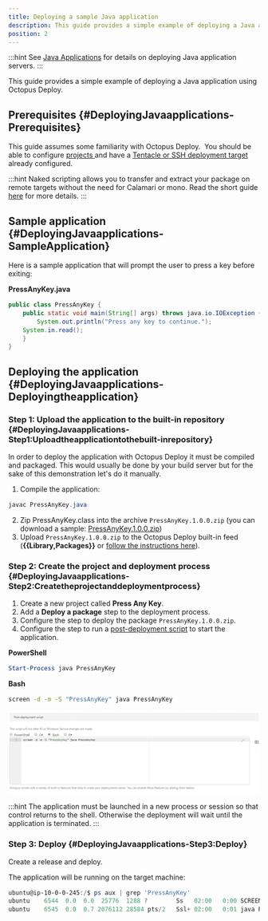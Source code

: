 ```yaml
---
title: Deploying a sample Java application
description: This guide provides a simple example of deploying a Java application with Octopus Deploy.
position: 2
---
```


:::hint
See [Java Applications](/docs/deployments/java/index.md) for details on deploying Java application servers.
:::

This guide provides a simple example of deploying a Java application using Octopus Deploy.

## Prerequisites {#DeployingJavaapplications-Prerequisites}

This guide assumes some familiarity with Octopus Deploy.  You should be able to configure [projects ](/docs/projects/index.md)and have a [Tentacle or SSH deployment target](/docs/infrastructure/index.md) already configured.

:::hint
Naked scripting allows you to transfer and extract your package on remote targets without the need for Calamari or mono. Read the short guide [here](/docs/deployments/custom-scripts/index.md) for more details.
:::

## Sample application {#DeployingJavaapplications-SampleApplication}

Here is a sample application that will prompt the user to press a key before exiting:

**PressAnyKey.java**

```java
public class PressAnyKey {
    public static void main(String[] args) throws java.io.IOException {
        System.out.println("Press any key to continue.");
	System.in.read();
    }
}
```

## Deploying the application {#DeployingJavaapplications-Deployingtheapplication}

### Step 1: Upload the application to the built-in repository {#DeployingJavaapplications-Step1:Uploadtheapplicationtothebuilt-inrepository}

In order to deploy the application with Octopus Deploy it must be compiled and packaged. This would usually be done by your build server but for the sake of this demonstration let's do it manually.

1. Compile the application:

```powershell
javac PressAnyKey.java
```
2. Zip PressAnyKey.class into the archive `PressAnyKey.1.0.0.zip` (you can download a sample: [PressAnyKey.1.0.0.zip](https://download.octopusdeploy.com/demo/PressAnyKey.1.0.0.zip))
3. Upload `PressAnyKey.1.0.0.zip` to the Octopus Deploy built-in feed (**{{Library,Packages}}** or [follow the instructions here](/docs/packaging-applications/package-repositories/built-in-repository/index.md#pushing-packages-to-the-built-in-repository)).

### Step 2: Create the project and deployment process {#DeployingJavaapplications-Step2:Createtheprojectanddeploymentprocess}

1. Create a new project called **Press Any Key**.
2. Add a **Deploy a package** step to the deployment process.
3. Configure the step to deploy the package `PressAnyKey.1.0.0.zip`.
4. Configure the step to run a [post-deployment script](/docs/deployments/custom-scripts/index.md) to start the application.

**PowerShell**

```powershell
Start-Process java PressAnyKey
```

**Bash**

```bash
screen -d -m -S "PressAnyKey" java PressAnyKey
```

![](5866219.png "width=500")

:::hint
The application must be launched in a new process or session so that control returns to the shell. Otherwise the deployment will wait until the application is terminated.
:::

### Step 3: Deploy {#DeployingJavaapplications-Step3:Deploy}

Create a release and deploy.

The application will be running on the target machine:

```powershell
ubuntu@ip-10-0-0-245:/$ ps aux | grep 'PressAnyKey'
ubuntu    6544  0.0  0.0  25776  1288 ?        Ss   02:00   0:00 SCREEN -d -m -s PressAnyKey java PressAnyKey
ubuntu    6545  0.0  0.7 2076112 28584 pts/2   Ssl+ 02:00   0:01 java PressAnyKey
```
